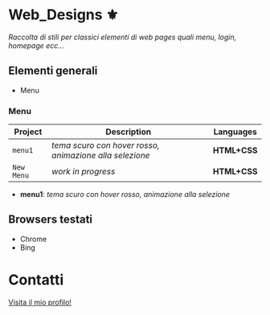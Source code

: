 # Web_Designs ⚜
_Raccolta di stili per classici elementi di web pages quali menu, login, homepage ecc..._
## Elementi generali
* Menu
### Menu
| Project       | Description   | Languages|
| ------------- | ------------- | ------------- | 
| `menu1` | _tema scuro con hover rosso, animazione alla selezione_  | **HTML+CSS**
| `New Menu` | _work in progress_  | **HTML+CSS**

* **menu1**:  _tema scuro con hover rosso, animazione alla selezione_

## Browsers testati
* Chrome
* Bing

# Contatti

[Visita il mio profilo!](https://github.com/FrancescoCt)
